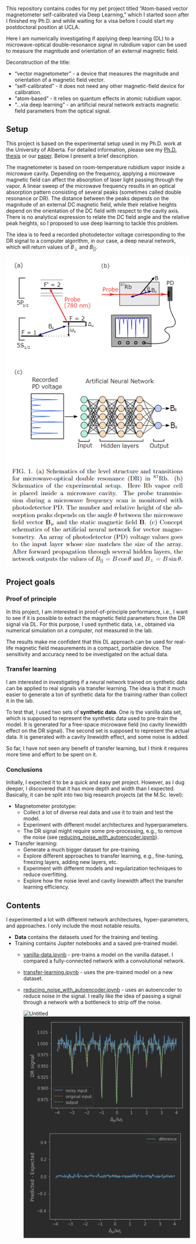 This repository contains codes for my pet project titled “Atom-based vector magnetometer self-calibrated via Deep Learning,” which I started soon after I finished my Ph.D. and while waiting for a visa before I could start my postdoctoral position at UCLA. 

Here I am numerically investigating if applying deep learning (DL) to a microwave-optical double-resonance signal in rubidium vapor can be used to measure the magnitude and orientation of an external magnetic field.

Deconstruction of the title:

- “vector magnetometer” - a device that measures the magnitude and orientation of a magnetic field vector.
- “self-calibrated” -  it does not need any other magnetic-field device for calibration.
- “atom-based” - it relies on quantum effects in atomic rubidium vapor.
- “…via deep learning” - an artificial neural network extracts magnetic field parameters from the optical signal.

## Setup

This project is based on the experimental setup used in my Ph.D. work at the University of Alberta. For detailed information, please see my [Ph.D. thesis](https://era.library.ualberta.ca/items/b0cd4cfb-e3bd-46ac-a270-8950baea0d94) or our [paper](https://arxiv.org/pdf/2110.10673.pdf). Below I present a brief description.

The magnetometer is based on room-temperature rubidium vapor inside a microwave cavity. Depending on the frequency, applying a microwave magnetic field can affect the absorption of laser light passing through the vapor. A linear sweep of the microwave frequency results in an optical absorption pattern consisting of several peaks (sometimes called double resonance or DR). The distance between the peaks depends on the magnitude of an external DC magnetic field, while their relative heights depend on the orientation of the DC field with respect to the cavity axis. There is no analytical expression to relate the DC field angle and the relative peak heights, so I proposed to use deep learning to tackle this problem.

The idea is to feed a recorded photodetector voltage corresponding to the DR signal to a computer algorithm, in our case, a deep neural network, which will return values of $B_{\perp}$ and $B_{||}$.

![Fig. 1](Fig1.png)

## Project goals

### Proof of principle

In this project, I am interested in proof-of-principle performance, i.e., I want to see if it is possible to extract the magnetic field parameters from the DR signal via DL. For this purpose, I used synthetic data, i.e., obtained via numerical simulation on a computer, not measured in the lab. 

The results make me confident that this DL approach can be used for real-life magnetic field measurements in a compact, portable device. The sensitivity and accuracy need to be investigated on the actual data.

### Transfer learning

I am interested in investigating if a neural network trained on synthetic data can be applied to real signals via transfer learning. The idea is that it much easier to generate a ton of synthetic data for the training rather than collect it in the lab.

To test that, I used two sets of ******************************synthetic data******************************. One is the vanilla data set, which is supposed to represent the synthetic data used to pre-train the model. It is generated for a free-space microwave field (no cavity linewidth effect on the DR signal). The second set is supposed to represent the actual data. It is generated with a cavity linewidth effect, and some noise is added. 

So far, I have not seen any benefit of transfer learning, but I think it requires more time and effort to be spent on it.

### Conclusions

Initially, I expected it to be a quick and easy pet project. However, as I dug deeper, I discovered that it has more depth and width than I expected. Basically, it can be split into two big research projects (at the M.Sc. level):

- Magnetometer prototype:
    - Collect a lot of diverse real data and use it to train and test the model.
    - Experiment with different model architectures and hyperparameters.
    - The DR signal might require some pre-processing, e.g., to remove the noise (see [reducing_noise_with_autoencoder.ipynb](https://github.com/tretyakovmipt/atomic_magnetometry_DL/blob/main/Training/reducing_noise_with_autoencoder.ipynb)).
- Transfer learning:
    - Generate a much bigger dataset for pre-training.
    - Explore different approaches to transfer learning, e.g., fine-tuning, freezing layers, adding new layers, etc.
    - Experiment with different models and regularization techniques to reduce overfitting.
    - Explore how the noise level and cavity linewidth affect the transfer learning efficiency.

## Contents

I experimented a lot with different network architectures, hyper-parameters, and approaches. I only include the most notable results.

- **Data** contains the datasets used for the training and testing.
- Training contains Jupiter notebooks and a saved pre-trained model.
    - [vanilla-data.ipynb](https://github.com/tretyakovmipt/atomic_magnetometry_DL/blob/main/Training/vanilla-data.ipynb) - pre-trains a model on the vanilla dataset. I compared a fully-connected network with a convolutional network.
    - [transfer-learning.ipynb](https://github.com/tretyakovmipt/atomic_magnetometry_DL/blob/main/Training/transfer-learning.ipynb) - uses the pre-trained model on a new dataset.
    - [reducing_noise_with_autoencoder.ipynb](https://github.com/tretyakovmipt/atomic_magnetometry_DL/blob/main/Training/reducing_noise_with_autoencoder.ipynb) - uses an autoencoder to reduce noise in the signal. I really like the idea of passing a signal through a network with a bottleneck to strip off the noise.
        
        ![Untitled](https://s3-us-west-2.amazonaws.com/secure.notion-static.com/41ed4e13-3408-4f0c-b601-0af12adc41a5/Untitled.png)
        ![Fig. 3](Fig3.png)
